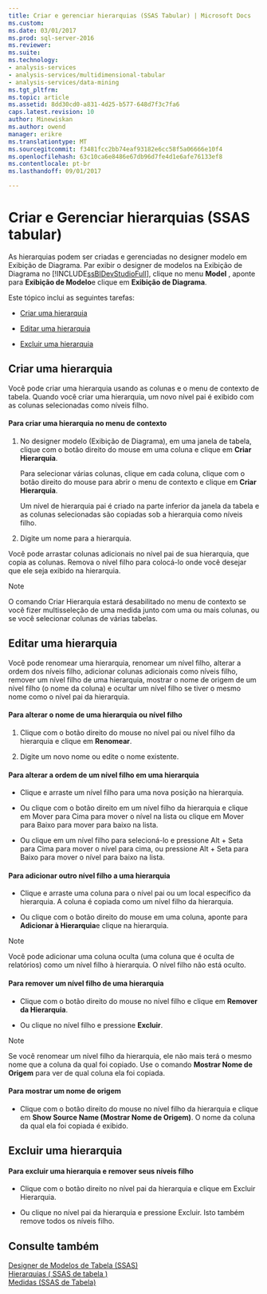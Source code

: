 ```yaml
---
title: Criar e gerenciar hierarquias (SSAS Tabular) | Microsoft Docs
ms.custom: 
ms.date: 03/01/2017
ms.prod: sql-server-2016
ms.reviewer: 
ms.suite: 
ms.technology:
- analysis-services
- analysis-services/multidimensional-tabular
- analysis-services/data-mining
ms.tgt_pltfrm: 
ms.topic: article
ms.assetid: 8dd30cd0-a831-4d25-b577-648d7f3c7fa6
caps.latest.revision: 10
author: Minewiskan
ms.author: owend
manager: erikre
ms.translationtype: MT
ms.sourcegitcommit: f3481fcc2bb74eaf93182e6cc58f5a06666e10f4
ms.openlocfilehash: 63c10ca6e8486e67db96d7fe4d1e6afe76133ef8
ms.contentlocale: pt-br
ms.lasthandoff: 09/01/2017

---
```

# <a name="create-and-manage-hierarchies-ssas-tabular"></a>Criar e Gerenciar hierarquias (SSAS tabular)
  As hierarquias podem ser criadas e gerenciadas no designer modelo em Exibição de Diagrama. Par exibir o designer de modelos na Exibição de Diagrama no [!INCLUDE[ssBIDevStudioFull](../../includes/ssbidevstudiofull-md.md)], clique no menu **Model** , aponte para **Exibição de Modelo**e clique em **Exibição de Diagrama**.  
  
 Este tópico inclui as seguintes tarefas:  
  
-   [Criar uma hierarquia](#bkmk_create)  
  
-   [Editar uma hierarquia](#bkmk_edit)  
  
-   [Excluir uma hierarquia](#bkmk_delete)  
  
##  <a name="bkmk_create"></a> Criar uma hierarquia  
 Você pode criar uma hierarquia usando as colunas e o menu de contexto de tabela. Quando você criar uma hierarquia, um novo nível pai é exibido com as colunas selecionadas como níveis filho.  
  
#### <a name="to-create-a-hierarchy-from-the-context-menu"></a>Para criar uma hierarquia no menu de contexto  
  
1.  No designer modelo (Exibição de Diagrama), em uma janela de tabela, clique com o botão direito do mouse em uma coluna e clique em **Criar Hierarquia**.  
  
     Para selecionar várias colunas, clique em cada coluna, clique com o botão direito do mouse para abrir o menu de contexto e clique em **Criar Hierarquia**.  
  
     Um nível de hierarquia pai é criado na parte inferior da janela da tabela e as colunas selecionadas são copiadas sob a hierarquia como níveis filho.  
  
2.  Digite um nome para a hierarquia.  
  
 Você pode arrastar colunas adicionais no nível pai de sua hierarquia, que copia as colunas. Remova o nível filho para colocá-lo onde você desejar que ele seja exibido na hierarquia.  
  
> [!NOTE]  
>  O comando Criar Hierarquia estará desabilitado no menu de contexto se você fizer multisseleção de uma medida junto com uma ou mais colunas, ou se você selecionar colunas de várias tabelas.  
  
##  <a name="bkmk_edit"></a> Editar uma hierarquia  
 Você pode renomear uma hierarquia, renomear um nível filho, alterar a ordem dos níveis filho, adicionar colunas adicionais como níveis filho, remover um nível filho de uma hierarquia, mostrar o nome de origem de um nível filho (o nome da coluna) e ocultar um nível filho se tiver o mesmo nome como o nível pai da hierarquia.  
  
#### <a name="to-change-the-name-of-a-hierarchy-or-child-level"></a>Para alterar o nome de uma hierarquia ou nível filho  
  
1.  Clique com o botão direito do mouse no nível pai ou nível filho da hierarquia e clique em **Renomear**.  
  
2.  Digite um novo nome ou edite o nome existente.  
  
#### <a name="to-change-the-order-of-a-child-level-in-a-hierarchy"></a>Para alterar a ordem de um nível filho em uma hierarquia  
  
-   Clique e arraste um nível filho para uma nova posição na hierarquia.  
  
-   Ou clique com o botão direito em um nível filho da hierarquia e clique em Mover para Cima para mover o nível na lista ou clique em Mover para Baixo para mover para baixo na lista.  
  
-   Ou clique em um nível filho para selecioná-lo e pressione Alt + Seta para Cima para mover o nível para cima, ou pressione Alt + Seta para Baixo para mover o nível para baixo na lista.  
  
#### <a name="to-add-another-child-level-to-a-hierarchy"></a>Para adicionar outro nível filho a uma hierarquia  
  
-   Clique e arraste uma coluna para o nível pai ou um local específico da hierarquia. A coluna é copiada como um nível filho da hierarquia.  
  
-   Ou clique com o botão direito do mouse em uma coluna, aponte para **Adicionar à Hierarquia**e clique na hierarquia.  
  
> [!NOTE]  
>  Você pode adicionar uma coluna oculta (uma coluna que é oculta de relatórios) como um nível filho à hierarquia. O nível filho não está oculto.  
  
#### <a name="to-remove-a-child-level-from-a-hierarchy"></a>Para remover um nível filho de uma hierarquia  
  
-   Clique com o botão direito do mouse no nível filho e clique em **Remover da Hierarquia**.  
  
-   Ou clique no nível filho e pressione **Excluir**.  
  
> [!NOTE]  
>  Se você renomear um nível filho da hierarquia, ele não mais terá o mesmo nome que a coluna da qual foi copiado. Use o comando **Mostrar Nome de Origem** para ver de qual coluna ela foi copiada.  
  
#### <a name="to-show-a-source-name"></a>Para mostrar um nome de origem  
  
-   Clique com o botão direito do mouse no nível filho da hierarquia e clique em **Show Source Name (Mostrar Nome de Origem)**. O nome da coluna da qual ela foi copiada é exibido.  
  
##  <a name="bkmk_delete"></a> Excluir uma hierarquia  
  
#### <a name="to-delete-a-hierarchy-and-remove-its-child-levels"></a>Para excluir uma hierarquia e remover seus níveis filho  
  
-   Clique com o botão direito no nível pai da hierarquia e clique em Excluir Hierarquia.  
  
-   Ou clique no nível pai da hierarquia e pressione Excluir. Isto também remove todos os níveis filho.  
  
## <a name="see-also"></a>Consulte também  
 [Designer de Modelos de Tabela &#40;SSAS&#41;](../../analysis-services/tabular-models/tabular-model-designer-ssas.md)   
 [Hierarquias &#40; SSAS de tabela &#41;](../../analysis-services/tabular-models/hierarchies-ssas-tabular.md)   
 [Medidas &#40;SSAS de Tabela&#41;](../../analysis-services/tabular-models/measures-ssas-tabular.md)  
  
  
